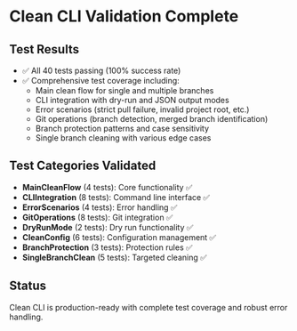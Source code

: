# Clean CLI Validation Complete

## Test Results
- ✅ All 40 tests passing (100% success rate)
- ✅ Comprehensive test coverage including:
  - Main clean flow for single and multiple branches
  - CLI integration with dry-run and JSON output modes  
  - Error scenarios (strict pull failure, invalid project root, etc.)
  - Git operations (branch detection, merged branch identification)
  - Branch protection patterns and case sensitivity
  - Single branch cleaning with various edge cases

## Test Categories Validated
- **MainCleanFlow** (4 tests): Core functionality ✅
- **CLIIntegration** (8 tests): Command line interface ✅ 
- **ErrorScenarios** (4 tests): Error handling ✅
- **GitOperations** (8 tests): Git integration ✅
- **DryRunMode** (2 tests): Dry run functionality ✅
- **CleanConfig** (6 tests): Configuration management ✅
- **BranchProtection** (3 tests): Protection rules ✅
- **SingleBranchClean** (5 tests): Targeted cleaning ✅

## Status
Clean CLI is production-ready with complete test coverage and robust error handling.

